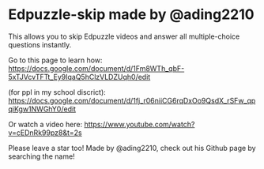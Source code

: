 # Edpuzzle-skip made by @ading2210
This allows you to skip Edpuzzle videos and answer all multiple-choice questions instantly.


Go to this page to learn how: https://docs.google.com/document/d/1Fm8WTh_qbF-5xTJVcvTFTt_Ey9IqaQ5hClzVLDZUqh0/edit

(for ppl in my school discrict): https://docs.google.com/document/d/1fj_r06niiCG6rqDxOo9QsdX_rSFw_qpqiKgw1NWGhY0/edit

Or watch a video here: https://www.youtube.com/watch?v=cEDnRk99pz8&t=2s

Please leave a star too!
Made by @ading2210, check out his Github page by searching the name!
